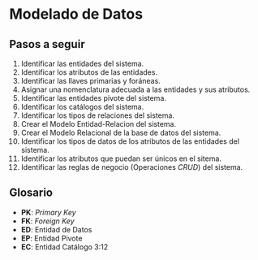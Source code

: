 # Modelado de Datos

## Pasos a seguir

1. Identificar las entidades del sistema.
1. Identificar los atributos de las entidades.
1. Identificar las llaves primarias y foráneas.
1. Asignar una nomenclatura adecuada a las entidades y sus atributos.
1. Identificar las entidades pivote del sistema.
1. Identificar los catálogos del sistema.
1. Identificar los tipos de relaciones del sistema.
1. Crear el Modelo Entidad-Relacion del sistema.
1. Crear el Modelo Relacional de la base de datos del sistema.
1. Identificar los tipos de datos de los atributos de las entidades del sistema.
1. Identificar los atributos que puedan ser únicos en el sitema.
1. Identificar las reglas de negocio (Operaciones _CRUD_) del sistema. 


## Glosario

- **PK**: _Primary Key_
- **FK**: _Foreign Key_
- **ED**: Entidad de Datos
- **EP**: Entidad Pivote
- **EC**: Entidad Catálogo
3:12